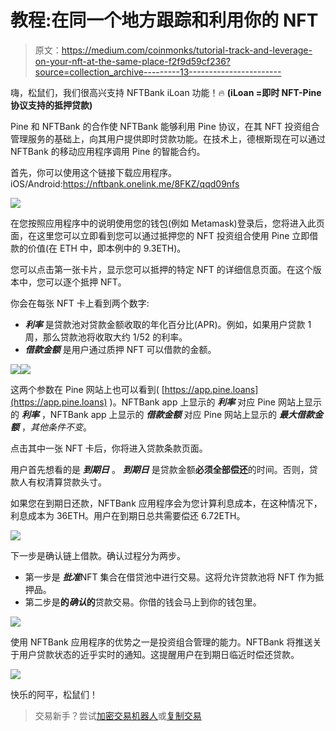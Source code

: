 # 教程:在同一个地方跟踪和利用你的 NFT

> 原文：<https://medium.com/coinmonks/tutorial-track-and-leverage-on-your-nft-at-the-same-place-f2f9d59cf236?source=collection_archive---------13----------------------->

嗨，松鼠们，我们很高兴支持 NFTBank iLoan 功能！🔥 **(iLoan =即时 NFT-Pine 协议支持的抵押贷款)**

Pine 和 NFTBank 的合作使 NFTBank 能够利用 Pine 协议，在其 NFT 投资组合管理服务的基础上，向其用户提供即时贷款功能。在技术上，德根斯现在可以通过 NFTBank 的移动应用程序调用 Pine 的智能合约。

首先，你可以使用这个链接下载应用程序。
iOS/Android:https://nftbank.onelink.me/8FKZ/qqd09nfs

![](img/e25b3d72dd3cc157d226af4bf6ecc04a.png)

在您按照应用程序中的说明使用您的钱包(例如 Metamask)登录后，您将进入此页面，在这里您可以立即看到您可以通过抵押您的 NFT 投资组合使用 Pine 立即借款的价值(在 ETH 中，即本例中的 9.3ETH)。

您可以点击第一张卡片，显示您可以抵押的特定 NFT 的详细信息页面。在这个版本中，您可以逐个抵押 NFT。

你会在每张 NFT 卡上看到两个数字:

*   ***利率*** 是贷款池对贷款金额收取的年化百分比(APR)。例如，如果用户贷款 1 周，那么贷款池将收取大约 1/52 的利率。
*   ***借款金额*** 是用户通过质押 NFT 可以借款的金额。

![](img/b57b329fad3814cc82de4798e1d2a794.png)![](img/d6fb69eb9eb0e05bc08e6aacfe8fc5ef.png)

这两个参数在 Pine 网站上也可以看到( [https://app.pine.loans](https://app.pine.loans) )。NFTBank app 上显示的 ***利率*** 对应 Pine 网站上显示的 ***利率*** ，NFTBank app 上显示的 ***借款金额*** 对应 Pine 网站上显示的 ***最大借款金额*** ，*其他条件不变*。

点击其中一张 NFT 卡后，你将进入贷款条款页面。

用户首先想看的是 ***到期日*** 。 ***到期日*** 是贷款金额**必须全部偿还**的时间。否则，贷款人有权清算贷款头寸。

如果您在到期日还款，NFTBank 应用程序会为您计算利息成本，在这种情况下，利息成本为 36ETH。用户在到期日总共需要偿还 6.72ETH。

![](img/bd345bd6f2197db09e7ed013bb806ef4.png)

下一步是确认链上借款。确认过程分为两步。

*   第一步是 ***批准***NFT 集合在借贷池中进行交易。这将允许贷款池将 NFT 作为抵押品。
*   第二步是**的*确认*的**贷款交易。你借的钱会马上到你的钱包里。

![](img/5838b28c22174ae1667a59abcb0b695c.png)

使用 NFTBank 应用程序的优势之一是投资组合管理的能力。NFTBank 将推送关于用户贷款状态的近乎实时的通知。这提醒用户在到期日临近时偿还贷款。

![](img/2018b536224ba57562254f9a17c4847b.png)

快乐的阿平，松鼠们！

> 交易新手？尝试[加密交易机器人](/coinmonks/crypto-trading-bot-c2ffce8acb2a)或[复制交易](/coinmonks/top-10-crypto-copy-trading-platforms-for-beginners-d0c37c7d698c)